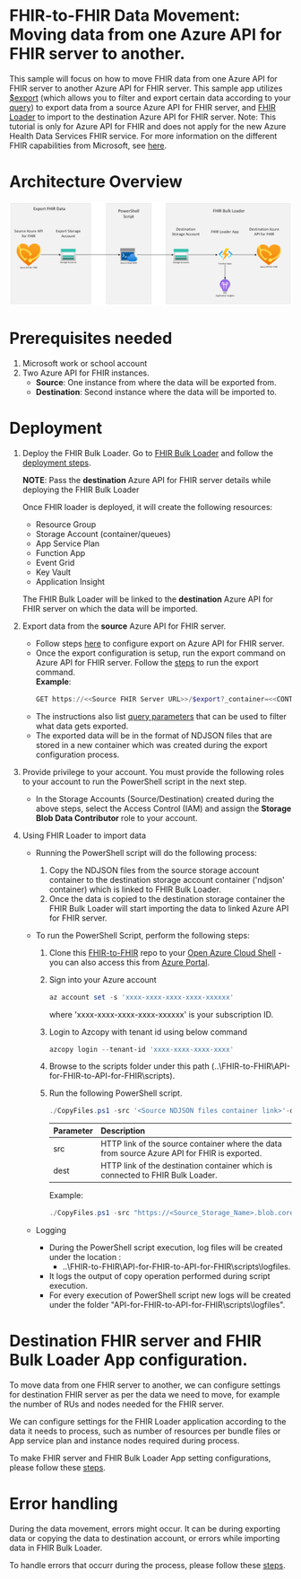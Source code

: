 # FHIR-to-FHIR Data Movement: Moving data from one Azure API for FHIR server to another.

This sample will focus on how to move FHIR data from one Azure API for FHIR server to another Azure API for FHIR server. This sample app utilizes [$export](https://learn.microsoft.com/en-us/azure/healthcare-apis/azure-api-for-fhir/export-data) (which allows you to filter and export certain data according to your [query](https://learn.microsoft.com/en-us/azure/healthcare-apis/azure-api-for-fhir/export-data#query-parameters)) to export data from a source Azure API for FHIR server, and [FHIR Loader](https://github.com/microsoft/fhir-loader) to import to the destination Azure API for FHIR server. 
Note: This tutorial is only for Azure API for FHIR and does not apply for the new Azure Health Data Services FHIR service. For more information on the different FHIR capabilities from Microsoft, see [here](https://learn.microsoft.com/en-us/azure/healthcare-apis/fhir/overview#fhir-platforms-from-microsoft).

# Architecture Overview

![Architecture](docs/images/Architecture.png)

# Prerequisites needed
1.	Microsoft work or school account
2.	Two Azure API for FHIR instances.
	-	**Source**: One instance from where the data will be exported from.
	-	**Destination**: Second instance where the data will be imported to.

# Deployment
1. Deploy the FHIR Bulk Loader. Go to [FHIR Bulk Loader](https://github.com/microsoft/fhir-loader) and follow the [deployment steps](https://github.com/microsoft/fhir-loader#deployment).

	**NOTE**: Pass the **destination** Azure API for FHIR server details while deploying the FHIR Bulk Loader
	
	Once FHIR loader is deployed, it will create the following resources:
	- Resource Group
	- Storage Account (container/queues)
	- App Service Plan
	- Function App
	- Event Grid
	- Key Vault
	- Application Insight
	
	The FHIR Bulk Loader will be linked to the **destination** Azure API for FHIR server on which the data will be imported.

2. Export data from the **source** Azure API for FHIR server.
	- Follow steps [here](https://learn.microsoft.com/en-us/azure/healthcare-apis/azure-api-for-fhir/configure-export-data) to configure export on Azure API for FHIR server.
	- Once the export configuration is setup, run the export command on Azure API for FHIR server.
	Follow the [steps](https://learn.microsoft.com/en-us/azure/healthcare-apis/azure-api-for-fhir/export-data) to run the export command.\
	**Example**:
		``` PowerShell
		GET https://<<Source FHIR Server URL>>/$export?_container=<<CONTAINER NAME>>
		```
	- The instructions also list [query parameters](https://learn.microsoft.com/en-us/azure/healthcare-apis/azure-api-for-fhir/export-data#query-parameters) that can be used to filter what data gets exported.
	- The exported data will be in the format of NDJSON files that are stored in a new container which was created during the export configuration process.

3. Provide privilege to your account.
	You must provide the following roles to your account to run the PowerShell script in the next step.
	- In the Storage Accounts (Source/Destination) created during the above steps, select the Access Control (IAM) and assign the **Storage Blob Data Contributor** role to your account.

4. Using FHIR Loader to import data

	 - Running the PowerShell script will do the following process:

		1. Copy the NDJSON files from the source storage account container to the destination storage account container ('ndjson' container) which is linked to FHIR Bulk Loader.
		2. Once the data is copied to the destination storage container the FHIR Bulk Loader will start importing the data to linked Azure API for FHIR server.

	- To run the PowerShell Script, perform the following steps:

		1. Clone this [FHIR-to-FHIR]() repo to your [Open Azure Cloud Shell](https://shell.azure.com) - you can also access this from [Azure Portal](https://portal.azure.com).
		2. Sign into your Azure account
			``` PowerShell
			az account set -s 'xxxx-xxxx-xxxx-xxxx-xxxxxx'
			```
			where 'xxxx-xxxx-xxxx-xxxx-xxxxxx' is your subscription ID.

		3. Login to Azcopy with tenant id using below command
			```Powershell
			azcopy login --tenant-id 'xxxx-xxxx-xxxx-xxxx'  
			```
		4. Browse to the scripts folder under this path (..\FHIR-to-FHIR\API-for-FHIR-to-API-for-FHIR\scripts).

		5. Run the following PowerShell script. 
			```Powershell
			./CopyFiles.ps1 -src '<Source NDJSON files container link>'-dest '<Destination NDJson files container link>' 
			```
			|Parameter   | Description   |
			|---|---|
			| src | HTTP link of the source container where the data from source Azure API for FHIR is exported. |
			| dest | HTTP link of the destination container which is connected to FHIR Bulk Loader. 

			Example:
			``` PowerShell
			./CopyFiles.ps1 -src "https://<Source_Storage_Name>.blob.core.windows.net/<Container_Name>/<Sub_Directory>/*" -dest "https://<Destination_Storage_Name>.blob.core.windows.net/ndjson/"
			```
	- Logging
		- During the PowerShell script execution, log files will be created under the location : 
			- ..\FHIR-to-FHIR\API-for-FHIR-to-API-for-FHIR\scripts\logfiles.
		- It logs the output of copy operation performed during script execution.
		- For every execution of PowerShell script new logs will be created under the folder "API-for-FHIR-to-API-for-FHIR\scripts\logfiles".

# Destination FHIR server and FHIR Bulk Loader App configuration.

To move data from one FHIR server to another, we can configure settings for destination FHIR server as per the data we need to move, for example the number of RUs and nodes needed for the FHIR server.

We can configure settings for the FHIR Loader application according to the data it needs to process, such as number of resources per bundle files or App service plan and instance nodes required during process.

To make FHIR server and FHIR Bulk Loader App setting configurations, please follow these [steps](https://github.com/Azure-Samples/azure-health-data-services-samples/blob/snarang/fhir2fhir/samples/fhir-to-fhir/api-for-fhir-to-api-for-fhir/docs/Server_%26_App_Config.md).

# Error handling

During the data movement, errors might occur. It can be during exporting data or copying the data to destination account, or errors while importing data in FHIR Bulk Loader.

To handle errors that occurr during the process, please follow these [steps](https://github.com/Azure-Samples/azure-health-data-services-samples/blob/snarang/fhir2fhir/samples/fhir-to-fhir/api-for-fhir-to-api-for-fhir/docs/Error_Handling.md).

